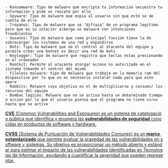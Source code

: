 	- Ransomware: Tipo de malware que encripta tu informacion secuestra tu informacion y pide un rescate por ello
	- Spyware: Tipo de malware que espia al usuario sin que este se de cuenta de ello 
	- Troyanos: Tipo de malware que se "difraza" de un programa legitimo pero que en su interior alberga un malware con intenciones fraudulentas
	- Gusanos: Tipo de malware que como principal funcion tiene la de sobrecargar los sistemas de una red y expandirse
	- Bots: Tipo de malware que da el control al atacante del equipo y permite crear una botnet es decir una red de bots
	- Keylogger: Tipo de malware que registra que teclas estas presionando en el ordenador
	- Rootkit: Permite al atacante otorgar acceso no autorizado en el sistema tomando el control del mismo
	- Fileless malware: tipo de malware que trabaja en la memoria ram del dispositivo por lo que no es necesario instalar nada para que este opere
	- Rabbits: Malware cuyo objetivo es el de multiplicarse y consumir los recursos del equipo
	- Bombas logicas: Malware que no se activa hasta un determinado tiempo o accion por lo que el usuario piensa que el programa no tiene virus hasta que se activa 


[**CVE** (Common Vulnerabilities and Exposures) es un sistema de catalogación pública que identifica y enumera las **vulnerabilidades de seguridad** conocidas en productos de software y hardware.](https://www.bing.com/ck/a?!&&p=f15e5e7d819cb8ac2b14152577e99afc6dbd664c2484ee2c6ebb13b498b3978fJmltdHM9MTc2MDU3MjgwMA&ptn=3&ver=2&hsh=4&fclid=046ecb8f-e47f-6420-3a47-de0ee506650b&psq=cve+que+es&u=a1aHR0cHM6Ly93d3cudGFybG9naWMuY29tL2VzL2dsb3NhcmlvLWNpYmVyc2VndXJpZGFkL2N2ZS8&ntb=1)

[**CVSS** (Sistema de Puntuación de Vulnerabilidades Comunes) es un **marco estandarizado** que permite evaluar la gravedad de las vulnerabilidades en software y sistemas. Su objetivo es proporcionar un método abierto y estándar para estimar el impacto de las vulnerabilidades identificadas en Tecnologías de Información, ayudando a cuantificar la severidad que pueden representar.](https://www.bing.com/ck/a?!&&p=9e287bcbca07e7128dbc178c55b51d48e27d1d8335ad1446c963d3a75dbfa367JmltdHM9MTc2MDU3MjgwMA&ptn=3&ver=2&hsh=4&fclid=046ecb8f-e47f-6420-3a47-de0ee506650b&psq=cvss+que+es&u=a1aHR0cHM6Ly93d3cud2VsaXZlc2VjdXJpdHkuY29tL2xhLWVzLzIwMTQvMDgvMDQvdnVsbmVyYWJpbGlkYWRlcy1xdWUtZXMtY3Zzcy1jb21vLXV0aWxpemFybG8v&ntb=1)